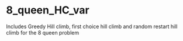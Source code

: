 # 8_queen_HC_var
Includes Greedy Hill climb, first choice hill climb and random restart hill climb for the 8 queen problem
